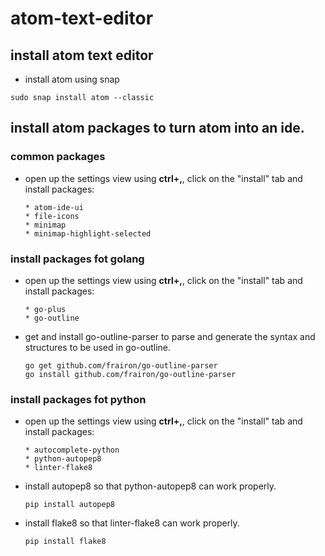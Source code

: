 # atom-text-editor

## install atom text editor

* install atom using snap

```
sudo snap install atom --classic
```

## install atom packages to turn atom into an ide.

### common packages

* open up the settings view using **ctrl+,**, click on the "install" tab and
  install packages:

      * atom-ide-ui
      * file-icons
      * minimap
      * minimap-highlight-selected

### install packages fot golang

* open up the settings view using **ctrl+,**, click on the "install" tab and
  install packages:

      * go-plus
      * go-outline

* get and install go-outline-parser to parse and generate the syntax and structures to be used in go-outline.

    ```
    go get github.com/frairon/go-outline-parser
    go install github.com/frairon/go-outline-parser
    ```

### install packages fot python

* open up the settings view using **ctrl+,**, click on the "install" tab and
  install packages:

      * autocomplete-python
      * python-autopep8
      * linter-flake8
      
* install autopep8 so that python-autopep8 can work properly.

    ```
    pip install autopep8
    ```

* install flake8 so that linter-flake8 can work properly.

    ```
    pip install flake8
    ```

